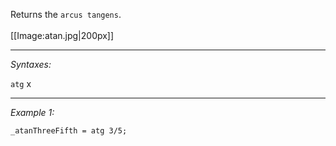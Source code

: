 Returns the `arcus tangens`.<br><br>[[Image:atan.jpg|200px]]


---
*Syntaxes:*

`atg` x

---
*Example 1:*

```sqf
_atanThreeFifth = atg 3/5;
```